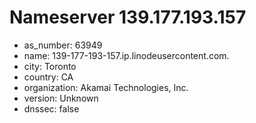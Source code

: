 # Nameserver 139.177.193.157

* as_number: 63949
* name: 139-177-193-157.ip.linodeusercontent.com.
* city: Toronto
* country: CA
* organization: Akamai Technologies, Inc.
* version: Unknown
* dnssec: false
